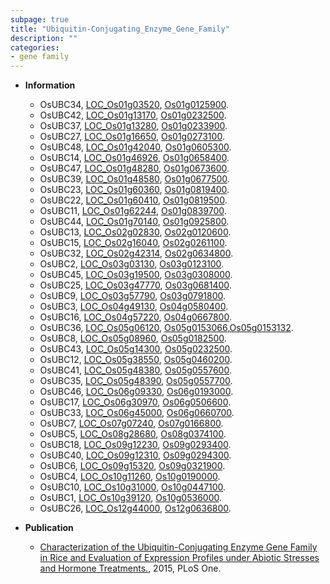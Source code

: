 ```yaml
---
subpage: true
title: "Ubiquitin-Conjugating_Enzyme_Gene_Family"
description: ""
categories:
- gene family
---
```


* **Information**  
    + OsUBC34, [LOC_Os01g03520](http://rice.plantbiology.msu.edu/cgi-bin/ORF_infopage.cgi?orf=LOC_Os01g03520), [Os01g0125900](http://rapdb.dna.affrc.go.jp/viewer/gbrowse_details/irgsp1?name=Os01g0125900).
    + OsUBC42, [LOC_Os01g13170](http://rice.plantbiology.msu.edu/cgi-bin/ORF_infopage.cgi?orf=LOC_Os01g13170), [Os01g0232500](http://rapdb.dna.affrc.go.jp/viewer/gbrowse_details/irgsp1?name=Os01g0232500).
    + OsUBC37, [LOC_Os01g13280](http://rice.plantbiology.msu.edu/cgi-bin/ORF_infopage.cgi?orf=LOC_Os01g13280), [Os01g0233900](http://rapdb.dna.affrc.go.jp/viewer/gbrowse_details/irgsp1?name=Os01g0233900).
    + OsUBC27, [LOC_Os01g16650](http://rice.plantbiology.msu.edu/cgi-bin/ORF_infopage.cgi?orf=LOC_Os01g16650), [Os01g0273100](http://rapdb.dna.affrc.go.jp/viewer/gbrowse_details/irgsp1?name=Os01g0273100).
    + OsUBC48, [LOC_Os01g42040](http://rice.plantbiology.msu.edu/cgi-bin/ORF_infopage.cgi?orf=LOC_Os01g42040), [Os01g0605300](http://rapdb.dna.affrc.go.jp/viewer/gbrowse_details/irgsp1?name=Os01g0605300).
    + OsUBC14, [LOC_Os01g46926](http://rice.plantbiology.msu.edu/cgi-bin/ORF_infopage.cgi?orf=LOC_Os01g46926), [Os01g0658400](http://rapdb.dna.affrc.go.jp/viewer/gbrowse_details/irgsp1?name=Os01g0658400).
    + OsUBC47, [LOC_Os01g48280](http://rice.plantbiology.msu.edu/cgi-bin/ORF_infopage.cgi?orf=LOC_Os01g48280), [Os01g0673600](http://rapdb.dna.affrc.go.jp/viewer/gbrowse_details/irgsp1?name=Os01g0673600).
    + OsUBC39, [LOC_Os01g48580](http://rice.plantbiology.msu.edu/cgi-bin/ORF_infopage.cgi?orf=LOC_Os01g48580), [Os01g0677500](http://rapdb.dna.affrc.go.jp/viewer/gbrowse_details/irgsp1?name=Os01g0677500).
    + OsUBC23, [LOC_Os01g60360](http://rice.plantbiology.msu.edu/cgi-bin/ORF_infopage.cgi?orf=LOC_Os01g60360), [Os01g0819400](http://rapdb.dna.affrc.go.jp/viewer/gbrowse_details/irgsp1?name=Os01g0819400).
    + OsUBC22, [LOC_Os01g60410](http://rice.plantbiology.msu.edu/cgi-bin/ORF_infopage.cgi?orf=LOC_Os01g60410), [Os01g0819500](http://rapdb.dna.affrc.go.jp/viewer/gbrowse_details/irgsp1?name=Os01g0819500).
    + OsUBC11, [LOC_Os01g62244](http://rice.plantbiology.msu.edu/cgi-bin/ORF_infopage.cgi?orf=LOC_Os01g62244), [Os01g0839700](http://rapdb.dna.affrc.go.jp/viewer/gbrowse_details/irgsp1?name=Os01g0839700).
    + OsUBC44, [LOC_Os01g70140](http://rice.plantbiology.msu.edu/cgi-bin/ORF_infopage.cgi?orf=LOC_Os01g70140), [Os01g0925800](http://rapdb.dna.affrc.go.jp/viewer/gbrowse_details/irgsp1?name=Os01g0925800).
    + OsUBC13, [LOC_Os02g02830](http://rice.plantbiology.msu.edu/cgi-bin/ORF_infopage.cgi?orf=LOC_Os02g02830), [Os02g0120600](http://rapdb.dna.affrc.go.jp/viewer/gbrowse_details/irgsp1?name=Os02g0120600).
    + OsUBC15, [LOC_Os02g16040](http://rice.plantbiology.msu.edu/cgi-bin/ORF_infopage.cgi?orf=LOC_Os02g16040), [Os02g0261100](http://rapdb.dna.affrc.go.jp/viewer/gbrowse_details/irgsp1?name=Os02g0261100).
    + OsUBC32, [LOC_Os02g42314](http://rice.plantbiology.msu.edu/cgi-bin/ORF_infopage.cgi?orf=LOC_Os02g42314), [Os02g0634800](http://rapdb.dna.affrc.go.jp/viewer/gbrowse_details/irgsp1?name=Os02g0634800).
    + OsUBC2, [LOC_Os03g03130](http://rice.plantbiology.msu.edu/cgi-bin/ORF_infopage.cgi?orf=LOC_Os03g03130), [Os03g0123100](http://rapdb.dna.affrc.go.jp/viewer/gbrowse_details/irgsp1?name=Os03g0123100).
    + OsUBC45, [LOC_Os03g19500](http://rice.plantbiology.msu.edu/cgi-bin/ORF_infopage.cgi?orf=LOC_Os03g19500), [Os03g0308000](http://rapdb.dna.affrc.go.jp/viewer/gbrowse_details/irgsp1?name=Os03g0308000).
    + OsUBC25, [LOC_Os03g47770](http://rice.plantbiology.msu.edu/cgi-bin/ORF_infopage.cgi?orf=LOC_Os03g47770), [Os03g0681400](http://rapdb.dna.affrc.go.jp/viewer/gbrowse_details/irgsp1?name=Os03g0681400).
    + OsUBC9, [LOC_Os03g57790](http://rice.plantbiology.msu.edu/cgi-bin/ORF_infopage.cgi?orf=LOC_Os03g57790), [Os03g0791800](http://rapdb.dna.affrc.go.jp/viewer/gbrowse_details/irgsp1?name=Os03g0791800).
    + OsUBC3, [LOC_Os04g49130](http://rice.plantbiology.msu.edu/cgi-bin/ORF_infopage.cgi?orf=LOC_Os04g49130), [Os04g0580400](http://rapdb.dna.affrc.go.jp/viewer/gbrowse_details/irgsp1?name=Os04g0580400).
    + OsUBC16, [LOC_Os04g57220](http://rice.plantbiology.msu.edu/cgi-bin/ORF_infopage.cgi?orf=LOC_Os04g57220), [Os04g0667800](http://rapdb.dna.affrc.go.jp/viewer/gbrowse_details/irgsp1?name=Os04g0667800).
    + OsUBC36, [LOC_Os05g06120](http://rice.plantbiology.msu.edu/cgi-bin/ORF_infopage.cgi?orf=LOC_Os05g06120), [Os05g0153066](http://rapdb.dna.affrc.go.jp/viewer/gbrowse_details/irgsp1?name=Os05g0153066),[Os05g0153132](http://rapdb.dna.affrc.go.jp/viewer/gbrowse_details/irgsp1?name=Os05g0153132).
    + OsUBC8, [LOC_Os05g08960](http://rice.plantbiology.msu.edu/cgi-bin/ORF_infopage.cgi?orf=LOC_Os05g08960), [Os05g0182500](http://rapdb.dna.affrc.go.jp/viewer/gbrowse_details/irgsp1?name=Os05g0182500).
    + OsUBC43, [LOC_Os05g14300](http://rice.plantbiology.msu.edu/cgi-bin/ORF_infopage.cgi?orf=LOC_Os05g14300), [Os05g0232500](http://rapdb.dna.affrc.go.jp/viewer/gbrowse_details/irgsp1?name=Os05g0232500).
    + OsUBC12, [LOC_Os05g38550](http://rice.plantbiology.msu.edu/cgi-bin/ORF_infopage.cgi?orf=LOC_Os05g38550), [Os05g0460200](http://rapdb.dna.affrc.go.jp/viewer/gbrowse_details/irgsp1?name=Os05g0460200).
    + OsUBC41, [LOC_Os05g48380](http://rice.plantbiology.msu.edu/cgi-bin/ORF_infopage.cgi?orf=LOC_Os05g48380), [Os05g0557600](http://rapdb.dna.affrc.go.jp/viewer/gbrowse_details/irgsp1?name=Os05g0557600).
    + OsUBC35, [LOC_Os05g48390](http://rice.plantbiology.msu.edu/cgi-bin/ORF_infopage.cgi?orf=LOC_Os05g48390), [Os05g0557700](http://rapdb.dna.affrc.go.jp/viewer/gbrowse_details/irgsp1?name=Os05g0557700).
    + OsUBC46, [LOC_Os06g09330](http://rice.plantbiology.msu.edu/cgi-bin/ORF_infopage.cgi?orf=LOC_Os06g09330), [Os06g0193000](http://rapdb.dna.affrc.go.jp/viewer/gbrowse_details/irgsp1?name=Os06g0193000).
    + OsUBC17, [LOC_Os06g30970](http://rice.plantbiology.msu.edu/cgi-bin/ORF_infopage.cgi?orf=LOC_Os06g30970), [Os06g0506600](http://rapdb.dna.affrc.go.jp/viewer/gbrowse_details/irgsp1?name=Os06g0506600).
    + OsUBC33, [LOC_Os06g45000](http://rice.plantbiology.msu.edu/cgi-bin/ORF_infopage.cgi?orf=LOC_Os06g45000), [Os06g0660700](http://rapdb.dna.affrc.go.jp/viewer/gbrowse_details/irgsp1?name=Os06g0660700).
    + OsUBC7, [LOC_Os07g07240](http://rice.plantbiology.msu.edu/cgi-bin/ORF_infopage.cgi?orf=LOC_Os07g07240), [Os07g0166800](http://rapdb.dna.affrc.go.jp/viewer/gbrowse_details/irgsp1?name=Os07g0166800).
    + OsUBC5, [LOC_Os08g28680](http://rice.plantbiology.msu.edu/cgi-bin/ORF_infopage.cgi?orf=LOC_Os08g28680), [Os08g0374100](http://rapdb.dna.affrc.go.jp/viewer/gbrowse_details/irgsp1?name=Os08g0374100).
    + OsUBC18, [LOC_Os09g12230](http://rice.plantbiology.msu.edu/cgi-bin/ORF_infopage.cgi?orf=LOC_Os09g12230), [Os09g0293400](http://rapdb.dna.affrc.go.jp/viewer/gbrowse_details/irgsp1?name=Os09g0293400).
    + OsUBC40, [LOC_Os09g12310](http://rice.plantbiology.msu.edu/cgi-bin/ORF_infopage.cgi?orf=LOC_Os09g12310), [Os09g0294300](http://rapdb.dna.affrc.go.jp/viewer/gbrowse_details/irgsp1?name=Os09g0294300).
    + OsUBC6, [LOC_Os09g15320](http://rice.plantbiology.msu.edu/cgi-bin/ORF_infopage.cgi?orf=LOC_Os09g15320), [Os09g0321900](http://rapdb.dna.affrc.go.jp/viewer/gbrowse_details/irgsp1?name=Os09g0321900).
    + OsUBC4, [LOC_Os10g11260](http://rice.plantbiology.msu.edu/cgi-bin/ORF_infopage.cgi?orf=LOC_Os10g11260), [Os10g0190000](http://rapdb.dna.affrc.go.jp/viewer/gbrowse_details/irgsp1?name=Os10g0190000).
    + OsUBC10, [LOC_Os10g31000](http://rice.plantbiology.msu.edu/cgi-bin/ORF_infopage.cgi?orf=LOC_Os10g31000), [Os10g0447100](http://rapdb.dna.affrc.go.jp/viewer/gbrowse_details/irgsp1?name=Os10g0447100).
    + OsUBC1, [LOC_Os10g39120](http://rice.plantbiology.msu.edu/cgi-bin/ORF_infopage.cgi?orf=LOC_Os10g39120), [Os10g0536000](http://rapdb.dna.affrc.go.jp/viewer/gbrowse_details/irgsp1?name=Os10g0536000).
    + OsUBC26, [LOC_Os12g44000](http://rice.plantbiology.msu.edu/cgi-bin/ORF_infopage.cgi?orf=LOC_Os12g44000), [Os12g0636800](http://rapdb.dna.affrc.go.jp/viewer/gbrowse_details/irgsp1?name=Os12g0636800).

* **Publication**  
    + [Characterization of the Ubiquitin-Conjugating Enzyme Gene Family in Rice and Evaluation of Expression Profiles under Abiotic Stresses and Hormone Treatments.](http://www.ncbi.nlm.nih.gov/pubmed?term=Characterization+of+the+Ubiquitin-Conjugating+Enzyme+Gene+Family+in+Rice+and+Evaluation+of+Expression+Profiles+under+Abiotic+Stresses+and+Hormone+Treatments.%5BTitle%5D), 2015, PLoS One.


